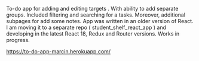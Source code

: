 To-do app for adding and editing targets . With ability to add separate groups. Included filtering and searching for a tasks. Moreover, additional subpages for add some notes. App was written in an older version of React. I am moving it to a separate repo ( student_shelf_react_app ) and developing in the latest React 18, Redux and Router versions. Works in progress.

https://to-do-app-marcin.herokuapp.com/
